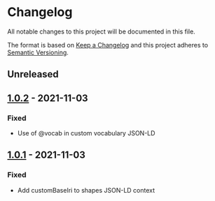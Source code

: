 # Changelog

All notable changes to this project will be documented in this file.

The format is based on [Keep a Changelog](http://keepachangelog.com/en/1.0.0/)
and this project adheres to [Semantic Versioning](http://semver.org/spec/v2.0.0.html).

## Unreleased

## [1.0.2] - 2021-11-03

### Fixed
- Use of @vocab in custom vocabulary JSON-LD

## [1.0.1] - 2021-11-03

### Fixed
- Add customBaseIri to shapes JSON-LD context


[1.0.2]: https://github.com/KNowledgeOnWebScale/merweb/compare/v1.0.1...v1.0.2
[1.0.1]: https://github.com/KNowledgeOnWebScale/merweb/compare/v1.0.0...v1.0.1